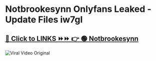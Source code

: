 
 # Notbrookesynn Onlyfans Leaked - Update Files iw7gl

## <h2><a href="https://clipsfans.com/Notbrookesynn&ref=git">🔗 Click to LINKS ⏩⏩ 👉 🟢 Notbrookesynn </a></h2>

<a href="https://clipsfans.com/Notbrookesynn&ref=git" rel="nofollow" data-target="animated-image.originalLink"><img src="https://i.ibb.co.com/xMMVF88/686577567.gif" alt="Viral Video Original" style="max-width: 100%; display: inline-block;" data-target="animated-image.originalImage"></a>


